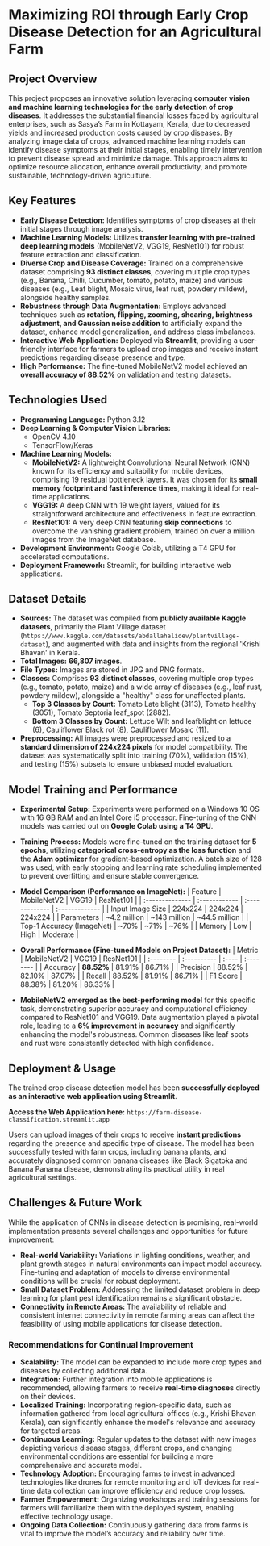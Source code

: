 # Maximizing ROI through Early Crop Disease Detection for an Agricultural Farm

## Project Overview

This project proposes an innovative solution leveraging **computer vision and machine learning technologies for the early detection of crop diseases**. It addresses the substantial financial losses faced by agricultural enterprises, such as Sasya’s Farm in Kottayam, Kerala, due to decreased yields and increased production costs caused by crop diseases. By analyzing image data of crops, advanced machine learning models can identify disease symptoms at their initial stages, enabling timely intervention to prevent disease spread and minimize damage. This approach aims to optimize resource allocation, enhance overall productivity, and promote sustainable, technology-driven agriculture.

## Key Features

*   **Early Disease Detection:** Identifies symptoms of crop diseases at their initial stages through image analysis.
*   **Machine Learning Models:** Utilizes **transfer learning with pre-trained deep learning models** (MobileNetV2, VGG19, ResNet101) for robust feature extraction and classification.
*   **Diverse Crop and Disease Coverage:** Trained on a comprehensive dataset comprising **93 distinct classes**, covering multiple crop types (e.g., Banana, Chilli, Cucumber, tomato, potato, maize) and various diseases (e.g., Leaf blight, Mosaic virus, leaf rust, powdery mildew), alongside healthy samples.
*   **Robustness through Data Augmentation:** Employs advanced techniques such as **rotation, flipping, zooming, shearing, brightness adjustment, and Gaussian noise addition** to artificially expand the dataset, enhance model generalization, and address class imbalances.
*   **Interactive Web Application:** Deployed via **Streamlit**, providing a user-friendly interface for farmers to upload crop images and receive instant predictions regarding disease presence and type.
*   **High Performance:** The fine-tuned MobileNetV2 model achieved an **overall accuracy of 88.52%** on validation and testing datasets.


## Technologies Used

*   **Programming Language:** Python 3.12
*   **Deep Learning & Computer Vision Libraries:**
    *   OpenCV 4.10
    *   TensorFlow/Keras
*   **Machine Learning Models:**
    *   **MobileNetV2:** A lightweight Convolutional Neural Network (CNN) known for its efficiency and suitability for mobile devices, comprising 19 residual bottleneck layers. It was chosen for its **small memory footprint and fast inference times**, making it ideal for real-time applications.
    *   **VGG19:** A deep CNN with 19 weight layers, valued for its straightforward architecture and effectiveness in feature extraction.
    *   **ResNet101:** A very deep CNN featuring **skip connections** to overcome the vanishing gradient problem, trained on over a million images from the ImageNet database.
*   **Development Environment:** Google Colab, utilizing a T4 GPU for accelerated computations.
*   **Deployment Framework:** Streamlit, for building interactive web applications.

## Dataset Details

*   **Sources:** The dataset was compiled from **publicly available Kaggle datasets**, primarily the Plant Village dataset (`https://www.kaggle.com/datasets/abdallahalidev/plantvillage-dataset`), and augmented with data and insights from the regional 'Krishi Bhavan' in Kerala.
*   **Total Images:** **66,807 images**.
*   **File Types:** Images are stored in JPG and PNG formats.
*   **Classes:** Comprises **93 distinct classes**, covering multiple crop types (e.g., tomato, potato, maize) and a wide array of diseases (e.g., leaf rust, powdery mildew), alongside a "healthy" class for unaffected plants.
    *   **Top 3 Classes by Count:** Tomato Late blight (3113), Tomato healthy (3051), Tomato Septoria leaf_spot (2882).
    *   **Bottom 3 Classes by Count:** Lettuce Wilt and leafblight on lettuce (6), Cauliflower Black rot (8), Cauliflower Mosaic (11).
*   **Preprocessing:** All images were preprocessed and resized to a **standard dimension of 224x224 pixels** for model compatibility. The dataset was systematically split into training (70%), validation (15%), and testing (15%) subsets to ensure unbiased model evaluation.

## Model Training and Performance

*   **Experimental Setup:** Experiments were performed on a Windows 10 OS with 16 GB RAM and an Intel Core i5 processor. Fine-tuning of the CNN models was carried out on **Google Colab using a T4 GPU**.
*   **Training Process:** Models were fine-tuned on the training dataset for **5 epochs**, utilizing **categorical cross-entropy as the loss function** and the **Adam optimizer** for gradient-based optimization. A batch size of 128 was used, with early stopping and learning rate scheduling implemented to prevent overfitting and ensure stable convergence.
*   **Model Comparison (Performance on ImageNet):**
    | Feature         | MobileNetV2   | VGG19          | ResNet101      |
    | :-------------- | :------------ | :------------- | :------------- |
    | Input Image Size | 224x224       | 224x224        | 224x224        |
    | Parameters      | ~4.2 million  | ~143 million   | ~44.5 million  |
    | Top-1 Accuracy (ImageNet) | ~70%         | ~71%           | ~76%           |
    | Memory          | Low           | High           | Moderate       |
   

*   **Overall Performance (Fine-tuned Models on Project Dataset):**
    | Metric    | MobileNetV2 | VGG19 | ResNet101 |
    | :-------- | :---------- | :---- | :-------- |
    | Accuracy  | **88.52%**  | 81.91% | 86.71%    |
    | Precision | 88.52%      | 82.10% | 87.07%    |
    | Recall    | 88.52%      | 81.91% | 86.71%    |
    | F1 Score  | 88.38%      | 81.20% | 86.33%    |
   

*   **MobileNetV2 emerged as the best-performing model** for this specific task, demonstrating superior accuracy and computational efficiency compared to ResNet101 and VGG19. Data augmentation played a pivotal role, leading to a **6% improvement in accuracy** and significantly enhancing the model's robustness. Common diseases like leaf spots and rust were consistently detected with high confidence.

## Deployment & Usage

The trained crop disease detection model has been **successfully deployed as an interactive web application using Streamlit**.

**Access the Web Application here:** `https://farm-disease-classification.streamlit.app`

Users can upload images of their crops to receive **instant predictions** regarding the presence and specific type of disease. The model has been successfully tested with farm crops, including banana plants, and accurately diagnosed common banana diseases like Black Sigatoka and Banana Panama disease, demonstrating its practical utility in real agricultural settings.

## Challenges & Future Work

While the application of CNNs in disease detection is promising, real-world implementation presents several challenges and opportunities for future improvement:

*   **Real-world Variability:** Variations in lighting conditions, weather, and plant growth stages in natural environments can impact model accuracy. Fine-tuning and adaptation of models to diverse environmental conditions will be crucial for robust deployment.
*   **Small Dataset Problem:** Addressing the limited dataset problem in deep learning for plant pest identification remains a significant obstacle.
*   **Connectivity in Remote Areas:** The availability of reliable and consistent internet connectivity in remote farming areas can affect the feasibility of using mobile applications for disease detection.

### Recommendations for Continual Improvement

*   **Scalability:** The model can be expanded to include more crop types and diseases by collecting additional data.
*   **Integration:** Further integration into mobile applications is recommended, allowing farmers to receive **real-time diagnoses** directly on their devices.
*   **Localized Training:** Incorporating region-specific data, such as information gathered from local agricultural offices (e.g., Krishi Bhavan Kerala), can significantly enhance the model's relevance and accuracy for targeted areas.
*   **Continuous Learning:** Regular updates to the dataset with new images depicting various disease stages, different crops, and changing environmental conditions are essential for building a more comprehensive and accurate model.
*   **Technology Adoption:** Encouraging farms to invest in advanced technologies like drones for remote monitoring and IoT devices for real-time data collection can improve efficiency and reduce crop losses.
*   **Farmer Empowerment:** Organizing workshops and training sessions for farmers will familiarize them with the deployed system, enabling effective technology usage.
*   **Ongoing Data Collection:** Continuously gathering data from farms is vital to improve the model’s accuracy and reliability over time.

